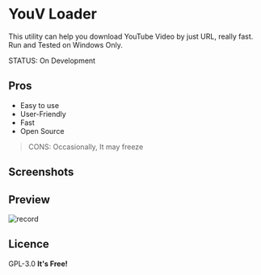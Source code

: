 # YouV Loader
This utility can help you download YouTube Video by just URL, really fast.
<br>Run and Tested on Windows Only.

STATUS: On Development

## Pros
- Easy to use
- User-Friendly
- Fast
- Open Source
> CONS: Occasionally, It may freeze

## Screenshots

## Preview
![record](https://user-images.githubusercontent.com/54274314/117842739-d9e0de80-b29b-11eb-8b30-576109b4d2f7.gif)

## Licence
GPL-3.0
**It's Free!**
